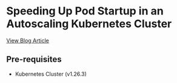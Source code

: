 # Speeding Up Pod Startup in an Autoscaling Kubernetes Cluster

[View Blog Article](https://faun.pub/speeding-up-pod-startup-in-an-autoscaling-kubernetes-cluster-fb98dbca88ba)

## Pre-requisites

- Kubernetes Cluster (v1.26.3)
